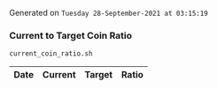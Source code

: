 Generated on `Tuesday 28-September-2021 at 03:15:19`

### Current to Target Coin Ratio
`current_coin_ratio.sh`

Date|Current|Target|Ratio
---|---|---|---
